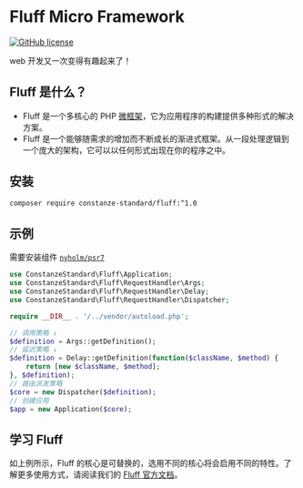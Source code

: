 # Fluff Micro Framework

[![GitHub license](https://img.shields.io/badge/license-Apache%202-blue)](https://github.com/constanze-standard/fluff/blob/master/LICENSE)

web 开发又一次变得有趣起来了！

## Fluff 是什么？
- Fluff 是一个多核心的 PHP [微框架](https://en.wikipedia.org/wiki/Microframework)，它为应用程序的构建提供多种形式的解决方案。
- Fluff 是一个能够随需求的增加而不断成长的渐进式框架。从一段处理逻辑到一个庞大的架构，它可以以任何形式出现在你的程序之中。

## 安装
```bash
composer require constanze-standard/fluff:^1.0
```

## 示例
需要安装组件 [`nyholm/psr7`](https://github.com/Nyholm/psr7)
```php
use ConstanzeStandard\Fluff\Application;
use ConstanzeStandard\Fluff\RequestHandler\Args;
use ConstanzeStandard\Fluff\RequestHandler\Delay;
use ConstanzeStandard\Fluff\RequestHandler\Dispatcher;

require __DIR__ . '/../vendor/autoload.php';

// 调用策略 ↓
$definition = Args::getDefinition();
// 延迟策略 ↓
$definition = Delay::getDefinition(function($className, $method) {
    return [new $className, $method];
}, $definition);
// 路由派发策略
$core = new Dispatcher($definition);
// 创建应用
$app = new Application($core);
```

## 学习 Fluff
如上例所示，Fluff 的核心是可替换的，选用不同的核心将会启用不同的特性。了解更多使用方式，请阅读我们的 [Fluff 官方文档](https://constanze-standard.github.io/fluff-framework-documentation/)。
